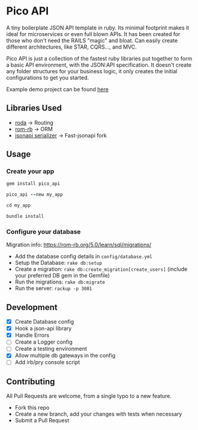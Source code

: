 # Pico API

A tiny boilerplate JSON API template in ruby. Its minimal footprint makes it ideal for microservices or even full blown APIs.
It has been created for those who don't need the RAILS "magic" and bloat. Can easily create different architectures, like STAR, CQRS..., and MVC.

Pico API is just a collection of the fastest ruby libraries put together to form a basic API environment, with the JSON:API specification. It doesn't create any folder structures for your business logic, it only creates the initial configurations to get you started.

Example demo project can be found [here](https://github.com/alexavlonitis/pico_api_example)

## Libraries Used

- [roda](https://github.com/jeremyevans/roda) -> Routing
- [rom-rb](https://github.com/rom-rb/rom) -> ORM
- [jsonapi serializer](https://github.com/jsonapi-serializer/jsonapi-serializer) -> Fast-jsonapi fork

## Usage

### Create your app

```ruby
gem install pico_api

pico_api --new my_app

cd my_app

bundle install
```

### Configure your database

Migration info: https://rom-rb.org/5.0/learn/sql/migrations/

- Add the database config details in `config/database.yml`
- Setup the Database: `rake db:setup`
- Create a migration: `rake db:create_migration[create_users]` (include your preferred DB gem in the Gemfile)
- Run the migrations: `rake db:migrate`
- Run the server:     `rackup -p 3001`


## Development
- [x] Create Database config
- [x] Hook a json-api library
- [x] Handle Errors
- [ ] Create a Logger config
- [ ] Create a testing environment
- [x] Allow multiple db gateways in the config
- [ ] Add irb/pry console script

## Contributing

All Pull Requests are welcome, from a single typo to a new feature.

- Fork this repo
- Create a new branch, add your changes with tests when necessary
- Submit a Pull Request
